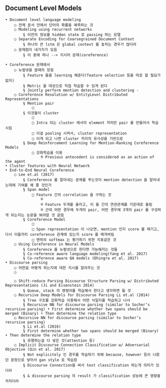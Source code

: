 ## Document Level Models
	• Document level language modeling
		○ 전체 문서 안에서 단어의 확률을 예측하는 것
		○ Modeling using recurrent networks
			§ 이전의 정보를 hidden state 로 passing 하는 모델
		○ Separate Encoding for Coarsegrained Document Context 
			§ 하나의 큰 lstm 은 global context 를 놓치는 경우가 많더라
		○ 문제점이 네가지가 있음
			§ 이 중에 하나 --> 지시어 문제(coreference)
			
	• Coreference 문제에서
		○ 뉴럴넷을 쓸때의 장점
			§ Feature 들을 learning 해준다(feature selection 등을 따로 할 필요가 없지)
			§ Metric 을 대상으로 직접 학습할 수 있게 된다
			§ Jointly perform mention detection and clustering - 
		○ Coreference Resolution w/ EntityLevel Distributed Representations
			§ Mention pair
				□ 
			§ 이것들이 cluster
				□ 
				□ Intra 되는 cluster 에서의 element 끼리만 pair 를 만들어서 학습시킴
				□ 이걸 pooling 시켜서, cluster representation
				□ 이게 되고 나면 cluster 끼리의 유사성을 기반으로 
			§ Deep Reinforcement Learning for Mention-Ranking Coreference Models
				□ 강화학습을 이용
					® Previous antecedent is considered as an action of the agent
	• Cluster features with Neural Network
	• End-to-End Neural Coreference
		○ Lee et.al (2017)
			§ Coreference 를 알아내는 문제를 푸는것이 mention detection 을 알아내는데에 기여를 해 줄 것인가
			§ Span model
				□ Feature 간의 correlation 을 구하는 것
					® 
					® Feature 두개를 올리고, 이 둘 간의 연관관계를 가운데로 올림
					® 근데 어떤 경우에 두개의 pair, 어떤 경우에 3개의 pair 를 구성하게 되는지는 논문을 봐야알 것 같음
			§ Coreference Model
				□ 
				□ Span representation 이 나오면, mention 인지 score 를 매기고, 다시 이들끼리 coreference 관계에 있는지 score 를 매겨버림
				□ 맨위의 softmax 는 평가하기 위한 지표같은 것
		○ Using Coreference in Neural Models
			§ Coreference 를 뉴럴넷으로 한다면 가능해지는 것들
			§ Co-reference aware language modeling(Yang et al. 2017)
			§ Co-reference aware QA models (Dhingra et al. 2017)
	• Discourse parsing
		○ 어떤걸 어떻게 하는지에 대한 지시를 알려주는 것
		○ 
			
		○ Shift-reduce Parsing Discourse Structure Parsing w/ Distributed Representations (Ji and Eisenstein 2014)
			§ Queue, stack 의 명령어를 학습해서 한다고 생각하면 될 것
		○ Recursive Deep Models for Discourse Parsing Li et.al (2014)
			§ Tree 구조를 강화학습 이용해서 어떤 식일지를 학습하고 나서 
			§ Recursive NN for discourse parsing (similar to Socher’s recursive parsing) • First determine whether two spans should be merged (Binary) • Then determine the relation type
		○ Recursive NN for discourse parsing (similar to Socher’s recursive parsing)
			§ Li et.al (2016)
			§ First determine whether two spans should be merged (Binary) • Then determine the relation type
			§ 유행하는걸 다 넣은 것(attention 등)
		○ Implicit Discourse Connection Classification w/ Adversarial Objective (Qin et al. 2017)
			§ Not explicitely 인 경우를 학습하기 위해 because, however 등이 나왔던 문장으로 넣어서 gan style 로 학습함
			§ Discourse Connection을 써서 text classification 하는게 의미가 있더라
			§ & discourse parsing 의 result 가 classification 성능에 큰 영향을 끼치더라
